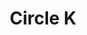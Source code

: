 ---
title: "Circle K"
url: /apache-junction/circle-k-west-superstition-boulevard-3/
shop: convenience
---